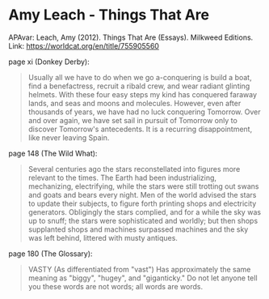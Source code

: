 # Amy Leach - Things That Are

APAvar: Leach, Amy (2012). Things That Are (Essays). Milkweed Editions.  
Link: <https://worldcat.org/en/title/755905560>  

page xi (Donkey Derby):  
> Usually all we have to do when we go a-conquering is build a boat, find a benefactress, recruit a ribald crew, and wear radiant glinting helmets. With these four easy steps my kind has conquered faraway lands, and seas and moons and molecules. However, even after thousands of years, we have had no luck conquering Tomorrow. Over and over again, we have set sail in pursuit of Tomorrow only to discover Tomorrow's antecedents. It is a recurring disappointment, like never leaving Spain.  

page 148 (The Wild What):  
> Several centuries ago the stars reconstellated into figures more relevant to the times. The Earth had been industrializing, mechanizing, electrifying, while the stars were still trotting out swans and goats and bears every night. Men of the world advised the stars to update their subjects, to figure forth printing shops and electricity generators. Obligingly the stars complied, and for a while the sky was up to snuff; the stars were sophisticated and worldly; but then shops supplanted shops and machines surpassed machines and the sky was left behind, littered with musty antiques.  

page 180 (The Glossary):
> VASTY (As differentiated from "vast") Has approximately the same meaning as "biggy", "hugey", and "giganticky." Do not let anyone tell you these words are not words; all words are words.  


